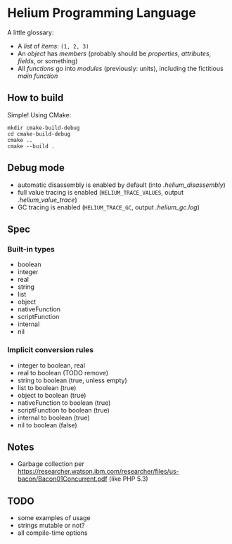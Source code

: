 # Helium Programming Language

A little glossary:

- A *list* of *items*: `(1, 2, 3)`
- An *object* has *members* (probably should be *properties*, *attributes*, *fields*, or something)
- All *functions* go into *modules* (previously: units), including the fictitious *main function*

## How to build

Simple! Using CMake:

    mkdir cmake-build-debug
    cd cmake-build-debug
    cmake ..
    cmake --build .

## Debug mode

- automatic disassembly is enabled by default (into _.helium_disassembly_)
- full value tracing is enabled (`HELIUM_TRACE_VALUES`, output _.helium_value_trace_)
- GC tracing is enabled (`HELIUM_TRACE_GC`, output _.helium_gc.log_)

## Spec

### Built-in types

- boolean
- integer
- real
- string
- list
- object
- nativeFunction
- scriptFunction
- internal
- nil

### Implicit conversion rules

- integer to boolean, real
- real to boolean (TODO remove)
- string to boolean (true, unless empty)
- list to boolean (true)
- object to boolean (true)
- nativeFunction to boolean (true)
- scriptFunction to boolean (true)
- internal to boolean (true)
- nil to boolean (false)

## Notes

- Garbage collection per https://researcher.watson.ibm.com/researcher/files/us-bacon/Bacon01Concurrent.pdf (like PHP 5.3)

## TODO

- some examples of usage
- strings mutable or not?
- all compile-time options
